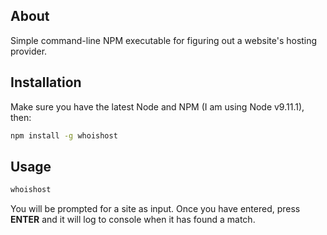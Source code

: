## About

Simple command-line NPM executable for figuring out a website's hosting provider.

## Installation

Make sure you have the latest Node and NPM (I am using Node v9.11.1), then:

```bash
npm install -g whoishost
```

## Usage

```bash
whoishost
```

You will be prompted for a site as input. Once you have entered, press **ENTER** and it will log to console when it has found a match.
